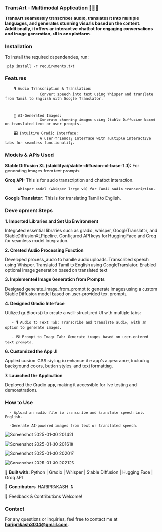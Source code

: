 ### TransArt - Multimodal Application 🚀🚀🚀

**TransArt seamlessly transcribes audio, translates it into multiple languages, and generates stunning visuals based on the content. Additionally, it offers an interactive chatbot for engaging conversations and image generation, all in one platform.**

### Installation

To install the required dependencies, run:

     pip install -r requirements.txt

### Features

        🎙 Audio Transcription & Translation: 
                    Convert speech into text using Whisper and translate from Tamil to English with Google Translator.

              
  
        🎨 AI-Generated Images:
                    Generate stunning images using Stable Diffusion based on translated text or user prompts.
  
        🎛 Intuitive Gradio Interface:
                    A user-friendly interface with multiple interactive tabs for seamless functionality.

### Models & APIs Used

**Stable Diffusion XL (stabilityai/stable-diffusion-xl-base-1.0):** For generating images from text prompts.
  
**Groq API:** This is for audio transcription and chatbot interaction.
  
          Whisper model (whisper-large-v3) for Tamil audio transcription.

**Google Translator:** This is for translating Tamil to English.
  
### Development Steps

**1. Imported Libraries and Set Up Environment**

Integrated essential libraries such as gradio, whisper, GoogleTranslator, and StableDiffusionXLPipeline.
Configured API keys for Hugging Face and Groq for seamless model integration.

**2. Created Audio Processing Function**

Developed process_audio to handle audio uploads.
Transcribed speech using Whisper.
Translated Tamil to English using GoogleTranslator.
Enabled optional image generation based on translated text.

**3. Implemented Image Generation from Prompts**

Designed generate_image_from_prompt to generate images using a custom Stable Diffusion model based on user-provided text prompts.

**4. Designed Gradio Interface**

Utilized gr.Blocks() to create a well-structured UI with multiple tabs:

       - 🎙 Audio to Text Tab: Transcribe and translate audio, with an option to generate images.

       - 🖼 Prompt to Image Tab: Generate images based on user-entered text prompts.
   
**6. Customized the App UI**

Applied custom CSS styling to enhance the app’s appearance, including background colors, button styles, and text formatting.

**7. Launched the Application**

Deployed the Gradio app, making it accessible for live testing and demonstrations.

### How to Use

      - Upload an audio file to transcribe and translate speech into English.

      -Generate AI-powered images from text or translated speech.


![Screenshot 2025-01-30 201421](https://github.com/user-attachments/assets/06d8b205-00e1-4e53-8784-4b23869b4829)

![Screenshot 2025-01-30 201618](https://github.com/user-attachments/assets/0a12fe36-c610-4745-9020-4bad33c88e74)

![Screenshot 2025-01-30 202017](https://github.com/user-attachments/assets/fd03a803-fd11-498d-8503-c012213183a2)

![Screenshot 2025-01-30 202126](https://github.com/user-attachments/assets/4f776704-b244-4dc4-b6e8-0f777457abe6)

**🎯 Built with:** Python | Gradio | Whisper | Stable Diffusion | Hugging Face | Groq API

**🚀 Contributors:** HARIPRAKASH .N

📢 Feedback & Contributions Welcome!

### Contact

For any questions or inquiries, feel free to contact me at **hariprakash3004@gmail.com**.
